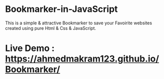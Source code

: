 # Bookmarker-in-JavaScript
This is a simple & attractive Bookmarker to save your Favoirite websites created using pure Html & Css & JavaScript.

# Live Demo : https://ahmedmakram123.github.io/Bookmarker/
